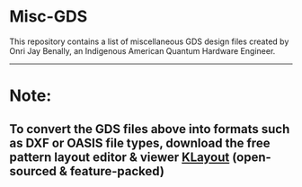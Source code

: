 # Misc-GDS
This repository contains a list of miscellaneous GDS design files created by Onri Jay Benally, an Indigenous American Quantum Hardware Engineer.
___________________________________________________________________________________________________
# Note:
## To convert the GDS files above into formats such as DXF or OASIS file types, download the free pattern layout editor & viewer [KLayout](https://www.klayout.de/build.html) (open-sourced & feature-packed)
